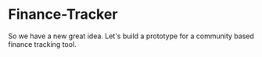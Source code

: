 # Finance-Tracker
So we have a new great idea. Let's build a prototype for a community based finance tracking tool.